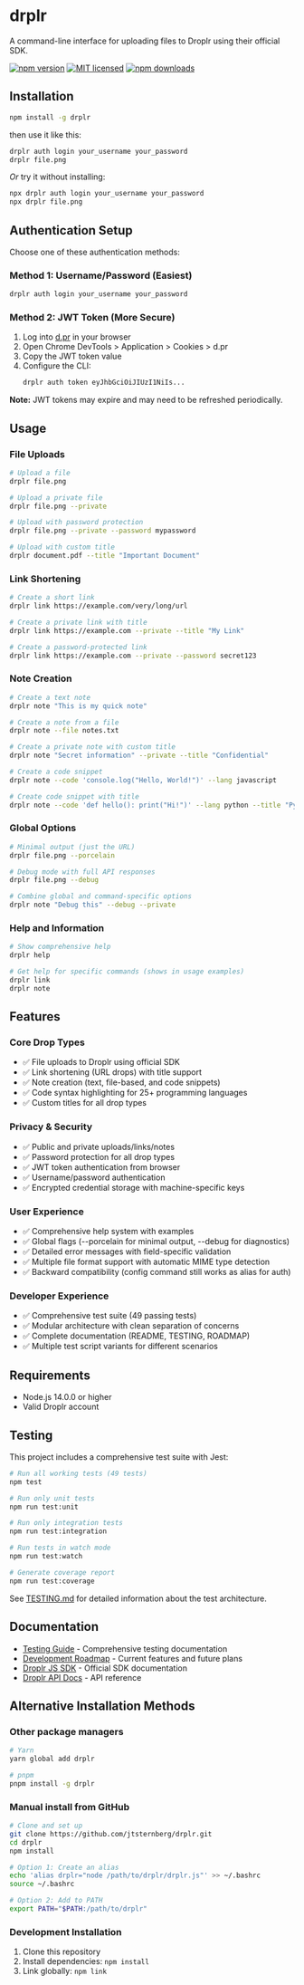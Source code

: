 # drplr

A command-line interface for uploading files to Droplr using their official SDK.

[![npm version](https://badge.fury.io/js/drplr.svg)](https://badge.fury.io/js/drplr)
[![MIT licensed](https://img.shields.io/badge/license-MIT-blue.svg)](https://raw.githubusercontent.com/jtsternberg/drplr/refs/heads/master/LICENSE)
[![npm downloads](https://img.shields.io/npm/dt/drplr.svg?style=flat)](https://www.npmjs.com/package/drplr)

## Installation

```bash
npm install -g drplr
```
then use it like this:
```bash
drplr auth login your_username your_password
drplr file.png
```

_Or_ try it without installing:
```bash
npx drplr auth login your_username your_password
npx drplr file.png
```

## Authentication Setup

Choose one of these authentication methods:

### Method 1: Username/Password (Easiest)
```bash
drplr auth login your_username your_password
```

### Method 2: JWT Token (More Secure)
1. Log into [d.pr](https://d.pr) in your browser
2. Open Chrome DevTools > Application > Cookies > d.pr
3. Copy the JWT token value
4. Configure the CLI:
   ```bash
   drplr auth token eyJhbGciOiJIUzI1NiIs...
   ```

**Note:** JWT tokens may expire and may need to be refreshed periodically.

## Usage

### File Uploads
```bash
# Upload a file
drplr file.png

# Upload a private file
drplr file.png --private

# Upload with password protection
drplr file.png --private --password mypassword

# Upload with custom title
drplr document.pdf --title "Important Document"
```

### Link Shortening
```bash
# Create a short link
drplr link https://example.com/very/long/url

# Create a private link with title
drplr link https://example.com --private --title "My Link"

# Create a password-protected link
drplr link https://example.com --private --password secret123
```

### Note Creation
```bash
# Create a text note
drplr note "This is my quick note"

# Create a note from a file
drplr note --file notes.txt

# Create a private note with custom title
drplr note "Secret information" --private --title "Confidential"

# Create a code snippet
drplr note --code 'console.log("Hello, World!")' --lang javascript

# Create code snippet with title
drplr note --code 'def hello(): print("Hi!")' --lang python --title "Python Hello"
```

### Global Options
```bash
# Minimal output (just the URL)
drplr file.png --porcelain

# Debug mode with full API responses
drplr file.png --debug

# Combine global and command-specific options
drplr note "Debug this" --debug --private
```

### Help and Information
```bash
# Show comprehensive help
drplr help

# Get help for specific commands (shows in usage examples)
drplr link
drplr note
```

## Features

### Core Drop Types
- ✅ File uploads to Droplr using official SDK
- ✅ Link shortening (URL drops) with title support
- ✅ Note creation (text, file-based, and code snippets)
- ✅ Code syntax highlighting for 25+ programming languages
- ✅ Custom titles for all drop types

### Privacy & Security
- ✅ Public and private uploads/links/notes
- ✅ Password protection for all drop types
- ✅ JWT token authentication from browser
- ✅ Username/password authentication
- ✅ Encrypted credential storage with machine-specific keys

### User Experience
- ✅ Comprehensive help system with examples
- ✅ Global flags (--porcelain for minimal output, --debug for diagnostics)
- ✅ Detailed error messages with field-specific validation
- ✅ Multiple file format support with automatic MIME type detection
- ✅ Backward compatibility (config command still works as alias for auth)

### Developer Experience
- ✅ Comprehensive test suite (49 passing tests)
- ✅ Modular architecture with clean separation of concerns
- ✅ Complete documentation (README, TESTING, ROADMAP)
- ✅ Multiple test script variants for different scenarios

## Requirements

- Node.js 14.0.0 or higher
- Valid Droplr account

## Testing

This project includes a comprehensive test suite with Jest:

```bash
# Run all working tests (49 tests)
npm test

# Run only unit tests
npm run test:unit

# Run only integration tests
npm run test:integration

# Run tests in watch mode
npm run test:watch

# Generate coverage report
npm run test:coverage
```

See [TESTING.md](TESTING.md) for detailed information about the test architecture.

## Documentation

- [Testing Guide](TESTING.md) - Comprehensive testing documentation
- [Development Roadmap](ROADMAP.md) - Current features and future plans
- [Droplr JS SDK](https://github.com/Droplr/droplr-js) - Official SDK documentation
- [Droplr API Docs](https://droplr.github.io/docs/) - API reference

## Alternative Installation Methods

### Other package managers
```bash
# Yarn
yarn global add drplr

# pnpm
pnpm install -g drplr
```

### Manual install from GitHub
```bash
# Clone and set up
git clone https://github.com/jtsternberg/drplr.git
cd drplr
npm install

# Option 1: Create an alias
echo 'alias drplr="node /path/to/drplr/drplr.js"' >> ~/.bashrc
source ~/.bashrc

# Option 2: Add to PATH
export PATH="$PATH:/path/to/drplr"
```

### Development Installation
1. Clone this repository
2. Install dependencies: `npm install`
3. Link globally: `npm link`



